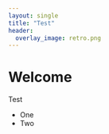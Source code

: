 ```yaml
---
layout: single
title: "Test"
header:
  overlay_image: retro.png
---
```


# Welcome

Test

- One
- Two
